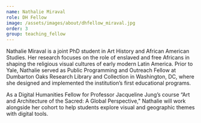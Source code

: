 ```yaml
---
name: Nathalie Miraval
role: DH Fellow
image: /assets/images/about/dhfellow_miraval.jpg
order: 3
group: teaching_fellow
---
```

Nathalie Miraval is a joint PhD student in Art History and African American Studies. Her research focuses on the role of enslaved and free Africans in shaping the religious visual cultures of early modern Latin America. Prior to Yale, Nathalie served as Public Programming and Outreach Fellow at Dumbarton Oaks Research Library and Collection in Washington, DC, where she designed and implemented the institution’s first educational programs.

As a Digital Humanities Fellow for Professor Jacqueline Jung’s course “Art and Architecture of the Sacred: A Global Perspective," Nathalie will work alongside her cohort to help students explore visual and geographic themes with digital tools.